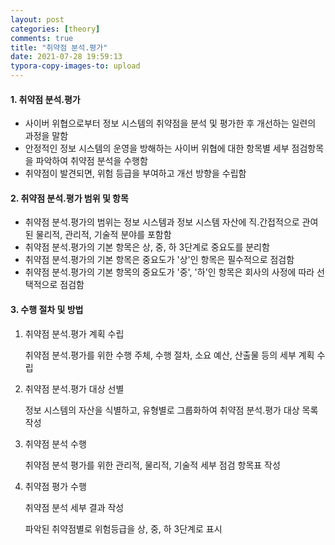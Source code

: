 ```yaml
---
layout: post
categories: [theory]
comments: true
title: "취약점 분석.평가"
date: 2021-07-28 19:59:13
typora-copy-images-to: upload
---
```


#### 1. 취약점 분석.평가

- 사이버 위협으로부터 정보 시스템의 취약점을 분석 및 평가한 후 개선하는 일련의 과정을 말함
- 안정적인 정보 시스템의 운영을 방해하는 사이버 위협에 대한 항목별 세부 점검항목을 파악하여 취약점 분석을 수행함
- 취약점이 발견되면, 위험 등급을 부여하고 개선 방향을 수립함

#### 2. 취약점 분석.평가 범위 및 항목

- 취약점 분석.평가의 범위는 정보 시스템과 정보 시스템 자산에 직.간접적으로 관여된 물리적, 관리적, 기술적 분야를 포함함
- 취약점 분석.평가의 기본 항목은 상, 중, 하 3단계로 중요도를 분리함
- 취약점 분석.평가의 기본 항목은 중요도가 '상'인 항목은 필수적으로 점검함
- 취약점 분석.평가의 기본 항목의 중요도가 '중', '하'인 항목은 회사의 사정에 따라 선택적으로 점검함

#### 3. 수행 절차 및 방법

1. 취약점 분석.평가 계획 수립

   취약점 분석.평가를 위한 수행 주체, 수행 절차, 소요 예산, 산출물 등의 세부 계획 수립

2. 취약점 분석.평가 대상 선별

   정보 시스템의 자산을 식별하고, 유형별로 그룹화하여 취약점 분석.평가 대상 목록 작성

3. 취약점 분석 수행

   취약점 분석 평가를 위한 관리적, 물리적, 기술적 세부 점검 항목표 작성

4. 취약점 평가 수행

   취약점 분석 세부 결과 작성

   파악된 취약점별로 위험등급을 상, 중, 하 3단계로 표시